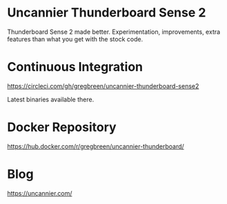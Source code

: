# Uncannier Thunderboard Sense 2

Thunderboard Sense 2 made better. Experimentation, improvements, extra features than what you get with the stock code.

# Continuous Integration

https://circleci.com/gh/gregbreen/uncannier-thunderboard-sense2

Latest binaries available there.

# Docker Repository

https://hub.docker.com/r/gregbreen/uncannier-thunderboard/

# Blog

https://uncannier.com/
